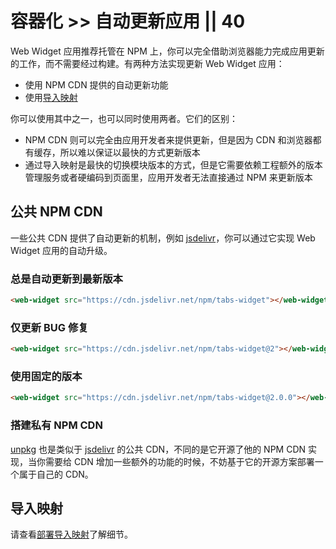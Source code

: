 # 容器化 >> 自动更新应用 || 40

Web Widget 应用推荐托管在 NPM 上，你可以完全借助浏览器能力完成应用更新的工作，而不需要经过构建。有两种方法实现更新 Web Widget 应用：

* 使用 NPM CDN 提供的自动更新功能
* 使用[导入映射](https://github.com/WICG/import-maps)

你可以使用其中之一，也可以同时使用两者。它们的区别：

* NPM CDN 则可以完全由应用开发者来提供更新，但是因为 CDN 和浏览器都有缓存，所以难以保证以最快的方式更新版本
* 通过导入映射是最快的切换模块版本的方式，但是它需要依赖工程额外的版本管理服务或者硬编码到页面里，应用开发者无法直接通过 NPM 来更新版本

## 公共 NPM CDN

一些公共 CDN 提供了自动更新的机制，例如 [jsdelivr](https://www.jsdelivr.com)，你可以通过它实现 Web Widget 应用的自动升级。

### 总是自动更新到最新版本

```html
<web-widget src="https://cdn.jsdelivr.net/npm/tabs-widget"></web-widget>
```

### 仅更新 BUG 修复

```html
<web-widget src="https://cdn.jsdelivr.net/npm/tabs-widget@2"></web-widget>
```

### 使用固定的版本

```html
<web-widget src="https://cdn.jsdelivr.net/npm/tabs-widget@2.0.0"></web-widget>
```

### 搭建私有 NPM CDN

[unpkg](https://unpkg.com) 也是类似于 [jsdelivr](https://www.jsdelivr.com) 的公共 CDN，不同的是它开源了他的 NPM CDN 实现，当你需要给 CDN 增加一些额外的功能的时候，不妨基于它的开源方案部署一个属于自己的 CDN。

## 导入映射

请查看[部署导入映射](import-maps.md)了解细节。